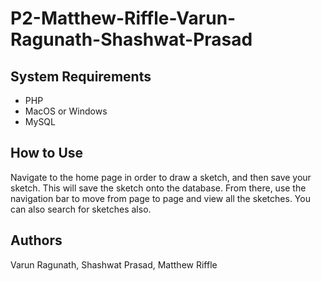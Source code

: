 # P2-Matthew-Riffle-Varun-Ragunath-Shashwat-Prasad

## System Requirements
- PHP
- MacOS or Windows
- MySQL

## How to Use
Navigate to the home page in order to draw a sketch, and then save your sketch. This will save the sketch onto the database. From there, use the navigation bar to move from page to page and view all the sketches. You can also search for sketches also.

## Authors
Varun Ragunath, Shashwat Prasad, Matthew Riffle
